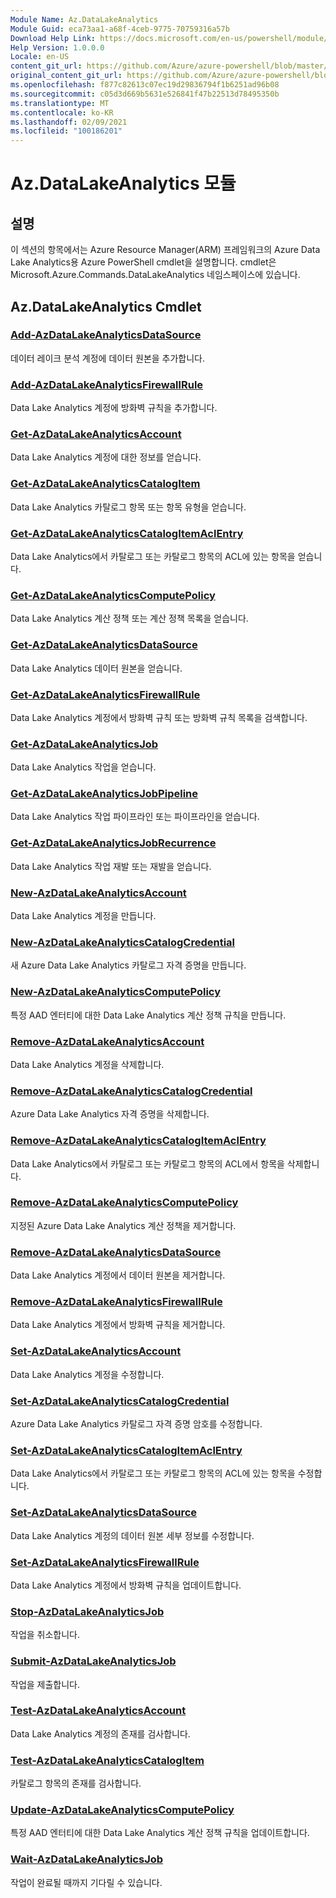 ```yaml
---
Module Name: Az.DataLakeAnalytics
Module Guid: eca73aa1-a68f-4ceb-9775-70759316a57b
Download Help Link: https://docs.microsoft.com/en-us/powershell/module/az.datalakeanalytics
Help Version: 1.0.0.0
Locale: en-US
content_git_url: https://github.com/Azure/azure-powershell/blob/master/src/DataLakeAnalytics/DataLakeAnalytics/help/Az.DataLakeAnalytics.md
original_content_git_url: https://github.com/Azure/azure-powershell/blob/master/src/DataLakeAnalytics/DataLakeAnalytics/help/Az.DataLakeAnalytics.md
ms.openlocfilehash: f877c82613c07ec19d29836794f1b6251ad96b08
ms.sourcegitcommit: c05d3d669b5631e526841f47b22513d78495350b
ms.translationtype: MT
ms.contentlocale: ko-KR
ms.lasthandoff: 02/09/2021
ms.locfileid: "100186201"
---
```

# Az.DataLakeAnalytics 모듈
## 설명
이 섹션의 항목에서는 Azure Resource Manager(ARM) 프레임워크의 Azure Data Lake Analytics용 Azure PowerShell cmdlet을 설명합니다. cmdlet은 Microsoft.Azure.Commands.DataLakeAnalytics 네임스페이스에 있습니다.

## Az.DataLakeAnalytics Cmdlet
### [Add-AzDataLakeAnalyticsDataSource](Add-AzDataLakeAnalyticsDataSource.md)
데이터 레이크 분석 계정에 데이터 원본을 추가합니다.

### [Add-AzDataLakeAnalyticsFirewallRule](Add-AzDataLakeAnalyticsFirewallRule.md)
Data Lake Analytics 계정에 방화벽 규칙을 추가합니다.

### [Get-AzDataLakeAnalyticsAccount](Get-AzDataLakeAnalyticsAccount.md)
Data Lake Analytics 계정에 대한 정보를 얻습니다.

### [Get-AzDataLakeAnalyticsCatalogItem](Get-AzDataLakeAnalyticsCatalogItem.md)
Data Lake Analytics 카탈로그 항목 또는 항목 유형을 얻습니다.

### [Get-AzDataLakeAnalyticsCatalogItemAclEntry](Get-AzDataLakeAnalyticsCatalogItemAclEntry.md)
Data Lake Analytics에서 카탈로그 또는 카탈로그 항목의 ACL에 있는 항목을 얻습니다.

### [Get-AzDataLakeAnalyticsComputePolicy](Get-AzDataLakeAnalyticsComputePolicy.md)
Data Lake Analytics 계산 정책 또는 계산 정책 목록을 얻습니다.

### [Get-AzDataLakeAnalyticsDataSource](Get-AzDataLakeAnalyticsDataSource.md)
Data Lake Analytics 데이터 원본을 얻습니다.

### [Get-AzDataLakeAnalyticsFirewallRule](Get-AzDataLakeAnalyticsFirewallRule.md)
Data Lake Analytics 계정에서 방화벽 규칙 또는 방화벽 규칙 목록을 검색합니다.

### [Get-AzDataLakeAnalyticsJob](Get-AzDataLakeAnalyticsJob.md)
Data Lake Analytics 작업을 얻습니다.

### [Get-AzDataLakeAnalyticsJobPipeline](Get-AzDataLakeAnalyticsJobPipeline.md)
Data Lake Analytics 작업 파이프라인 또는 파이프라인을 얻습니다.

### [Get-AzDataLakeAnalyticsJobRecurrence](Get-AzDataLakeAnalyticsJobRecurrence.md)
Data Lake Analytics 작업 재발 또는 재발을 얻습니다.

### [New-AzDataLakeAnalyticsAccount](New-AzDataLakeAnalyticsAccount.md)
Data Lake Analytics 계정을 만듭니다.

### [New-AzDataLakeAnalyticsCatalogCredential](New-AzDataLakeAnalyticsCatalogCredential.md)
새 Azure Data Lake Analytics 카탈로그 자격 증명을 만듭니다.

### [New-AzDataLakeAnalyticsComputePolicy](New-AzDataLakeAnalyticsComputePolicy.md)
특정 AAD 엔터티에 대한 Data Lake Analytics 계산 정책 규칙을 만듭니다.

### [Remove-AzDataLakeAnalyticsAccount](Remove-AzDataLakeAnalyticsAccount.md)
Data Lake Analytics 계정을 삭제합니다.

### [Remove-AzDataLakeAnalyticsCatalogCredential](Remove-AzDataLakeAnalyticsCatalogCredential.md)
Azure Data Lake Analytics 자격 증명을 삭제합니다.

### [Remove-AzDataLakeAnalyticsCatalogItemAclEntry](Remove-AzDataLakeAnalyticsCatalogItemAclEntry.md)
Data Lake Analytics에서 카탈로그 또는 카탈로그 항목의 ACL에서 항목을 삭제합니다.

### [Remove-AzDataLakeAnalyticsComputePolicy](Remove-AzDataLakeAnalyticsComputePolicy.md)
지정된 Azure Data Lake Analytics 계산 정책을 제거합니다.

### [Remove-AzDataLakeAnalyticsDataSource](Remove-AzDataLakeAnalyticsDataSource.md)
Data Lake Analytics 계정에서 데이터 원본을 제거합니다.

### [Remove-AzDataLakeAnalyticsFirewallRule](Remove-AzDataLakeAnalyticsFirewallRule.md)
Data Lake Analytics 계정에서 방화벽 규칙을 제거합니다.

### [Set-AzDataLakeAnalyticsAccount](Set-AzDataLakeAnalyticsAccount.md)
Data Lake Analytics 계정을 수정합니다.

### [Set-AzDataLakeAnalyticsCatalogCredential](Set-AzDataLakeAnalyticsCatalogCredential.md)
Azure Data Lake Analytics 카탈로그 자격 증명 암호를 수정합니다.

### [Set-AzDataLakeAnalyticsCatalogItemAclEntry](Set-AzDataLakeAnalyticsCatalogItemAclEntry.md)
Data Lake Analytics에서 카탈로그 또는 카탈로그 항목의 ACL에 있는 항목을 수정합니다.

### [Set-AzDataLakeAnalyticsDataSource](Set-AzDataLakeAnalyticsDataSource.md)
Data Lake Analytics 계정의 데이터 원본 세부 정보를 수정합니다.

### [Set-AzDataLakeAnalyticsFirewallRule](Set-AzDataLakeAnalyticsFirewallRule.md)
Data Lake Analytics 계정에서 방화벽 규칙을 업데이트합니다.

### [Stop-AzDataLakeAnalyticsJob](Stop-AzDataLakeAnalyticsJob.md)
작업을 취소합니다.

### [Submit-AzDataLakeAnalyticsJob](Submit-AzDataLakeAnalyticsJob.md)
작업을 제출합니다.

### [Test-AzDataLakeAnalyticsAccount](Test-AzDataLakeAnalyticsAccount.md)
Data Lake Analytics 계정의 존재를 검사합니다.

### [Test-AzDataLakeAnalyticsCatalogItem](Test-AzDataLakeAnalyticsCatalogItem.md)
카탈로그 항목의 존재를 검사합니다.

### [Update-AzDataLakeAnalyticsComputePolicy](Update-AzDataLakeAnalyticsComputePolicy.md)
특정 AAD 엔터티에 대한 Data Lake Analytics 계산 정책 규칙을 업데이트합니다.

### [Wait-AzDataLakeAnalyticsJob](Wait-AzDataLakeAnalyticsJob.md)
작업이 완료될 때까지 기다릴 수 있습니다.

